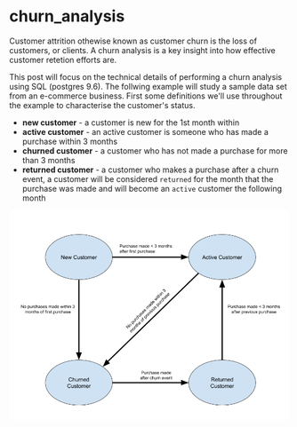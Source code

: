 # churn_analysis

Customer attrition othewise known as customer churn is the loss of customers, or clients. A churn analysis is a key insight into how effective customer retetion efforts are.


This post will focus on the technical details of performing a churn analysis using SQL (postgres 9.6). The follwing example will study a sample data set from an e-commerce business.  First some definitions we'll use throughout the example to characterise the customer's status.

* __new customer__ - a customer is new for the 1st month within
* __active customer__ - an active customer is someone who has made a purchase within 3 months
* __churned customer__ - a customer who has not made a purchase for more than 3 months
* __returned customer__ - a customer who makes a purchase after a churn event, a customer will be considered `returned` for the month that the purchase was made and will become an `active` customer the following month

![churn analysis diagram](https://github.com/hannaj06/churn_analysis/blob/master/churn_example.png)
